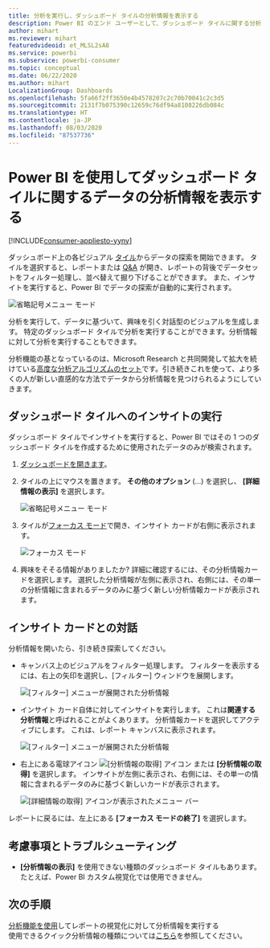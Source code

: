 ```yaml
---
title: 分析を実行し、ダッシュボード タイルの分析情報を表示する
description: Power BI のエンド ユーザーとして、ダッシュボード タイルに関する分析情報を取得する方法を説明します。
author: mihart
ms.reviewer: mihart
featuredvideoid: et_MLSL2sA8
ms.service: powerbi
ms.subservice: powerbi-consumer
ms.topic: conceptual
ms.date: 06/22/2020
ms.author: mihart
LocalizationGroup: Dashboards
ms.openlocfilehash: 5fa66f2ff3650e4b4578207c2c70b70041c2c3d5
ms.sourcegitcommit: 2131f7b075390c12659c76df94a8108226db084c
ms.translationtype: HT
ms.contentlocale: ja-JP
ms.lasthandoff: 08/03/2020
ms.locfileid: "87537736"
---
```

# <a name="view-data-insights-on-dashboard-tiles-with-power-bi"></a>Power BI を使用してダッシュボード タイルに関するデータの分析情報を表示する

[!INCLUDE[consumer-appliesto-yyny](../includes/consumer-appliesto-yyny.md)]

ダッシュボード上の各ビジュアル [タイル](end-user-tiles.md)からデータの探索を開始できます。 タイルを選択すると、レポートまたは [Q&A](end-user-q-and-a.md) が開き、レポートの背後でデータセットをフィルター処理し、並べ替えて掘り下げることができます。 また、インサイトを実行すると、Power BI でデータの探索が自動的に実行されます。

![省略記号メニュー モード](./media/end-user-insights/power-bi-insight.png)

分析を実行して、データに基づいて、興味を引く対話型のビジュアルを生成します。 特定のダッシュボード タイルで分析を実行することができます。分析情報に対して分析を実行することもできます。

分析機能の基となっているのは、Microsoft Research と共同開発して拡大を続けている[高度な分析アルゴリズムのセット](end-user-insight-types.md)です。引き続きこれを使って、より多くの人が新しい直感的な方法でデータから分析情報を見つけられるようにしていきます。

## <a name="run-insights-on-a-dashboard-tile"></a>ダッシュボード タイルへのインサイトの実行
ダッシュボード タイルでインサイトを実行すると、Power BI ではその 1 つのダッシュボード タイルを作成するために使用されたデータのみが検索されます。 

1. [ダッシュボードを開きます](end-user-dashboards.md)。
2. タイルの上にマウスを置きます。 **その他のオプション** (...) を選択し、 **[詳細情報の表示]** を選択します。 

    ![省略記号メニュー モード](./media/end-user-insights/power-bi-hovers.png)


3. タイルが[フォーカス モード](end-user-focus.md)で開き、インサイト カードが右側に表示されます。    
   
    ![フォーカス モード](./media/end-user-insights/power-bi-insights-tile.png)    
4. 興味をそそる情報がありましたか? 詳細に確認するには、その分析情報カードを選択します。 選択した分析情報が左側に表示され、右側には、その単一の分析情報に含まれるデータのみに基づく新しい分析情報カードが表示されます。    

 ## <a name="interact-with-the-insight-cards"></a>インサイト カードとの対話
分析情報を開いたら、引き続き探索してください。

   * キャンバス上のビジュアルをフィルター処理します。  フィルターを表示するには、右上の矢印を選択し、[フィルター] ウィンドウを展開します。

      ![[フィルター] メニューが展開された分析情報](./media/end-user-insights/power-bi-filters.png)
   
   * インサイト カード自体に対してインサイトを実行します。 これは**関連する分析情報**と呼ばれることがよくあります。 分析情報カードを選択してアクティブにします。 これは、レポート キャンバスに表示されます。
   
      ![[フィルター] メニューが展開された分析情報](./media/end-user-insights/power-bi-insight-card.png)
   
   * 右上にある電球アイコン ![[分析情報の取得] アイコン](./media/end-user-insights/power-bi-bulb-icon.png) または **[分析情報の取得]** を選択します。 インサイトが左側に表示され、右側には、その単一の情報に含まれるデータのみに基づく新しいカードが表示されます。
     
     ![[詳細情報の取得] アイコンが表示されたメニュー バー](./media/end-user-insights/power-bi-related.png)
     
レポートに戻るには、左上にある **[フォーカス モードの終了]** を選択します。

## <a name="considerations-and-troubleshooting"></a>考慮事項とトラブルシューティング
- **[分析情報の表示]** を使用できない種類のダッシュボード タイルもあります。 たとえば、Power BI カスタム視覚化では使用できません。<!--[Power BI visuals](end-user-custom-visuals.md)-->


## <a name="next-steps"></a>次の手順

[分析機能を使用](end-user-analyze-visuals.md)してレポートの視覚化に対して分析情報を実行する    
使用できるクイック分析情報の種類については[こちら](end-user-insight-types.md)を参照してください。

